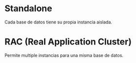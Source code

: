 # Standalone

Cada base de datos tiene su propia instancia aislada.

# RAC (Real Application Cluster)

Permite multiple instancias para una misma base de datos.
